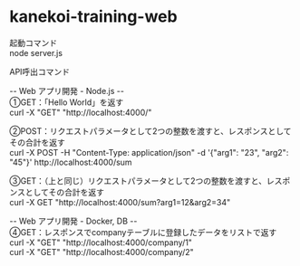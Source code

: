 # kanekoi-training-web  

起動コマンド  
node server.js  

 API呼出コマンド  

-- Web アプリ開発 - Node.js --  
①GET：「Hello World」を返す  
curl -X "GET" "http://localhost:4000/"  

②POST：リクエストパラメータとして2つの整数を渡すと、レスポンスとしてその合計を返す  
curl -X POST -H "Content-Type: application/json" -d '{"arg1": "23", "arg2": "45"}' http://localhost:4000/sum  

③GET：（上と同じ）リクエストパラメータとして2つの整数を渡すと、レスポンスとしてその合計を返す  
curl -X GET "http://localhost:4000/sum?arg1=12&arg2=34"  

-- Web アプリ開発 - Docker, DB --  
④GET：レスポンスでcompanyテーブルに登録したデータをリストで返す  
curl -X "GET" "http://localhost:4000/company/1"  
curl -X "GET" "http://localhost:4000/company/2"  